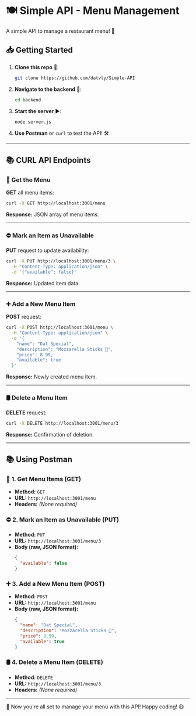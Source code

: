 # 🍽️ Simple API - Menu Management

A simple API to manage a restaurant menu! 🚀

## 📥 Getting Started

1. **Clone this repo** 📂:
   ```sh
   git clone https://github.com/datvly/Simple-API
   ```
2. **Navigate to the backend** 📁:
   ```sh
   cd backend
   ```
3. **Start the server** ▶️:
   ```sh
   node server.js
   ```

4. **Use Postman** or `curl` to test the API! 🛠️

---

## 📚 CURL API Endpoints

### 📝 Get the Menu
**GET** all menu items:
```sh
curl -X GET http://localhost:3001/menu
```
**Response:** JSON array of menu items.

---

### ⛔ Mark an Item as Unavailable
**PUT** request to update availability:
```sh
curl -X PUT http://localhost:3001/menu/3 \
  -H "Content-Type: application/json" \
  -d '{"available": false}'
```
**Response:** Updated item data.

---

### ➕ Add a New Menu Item
**POST** request:
```sh
curl -X POST http://localhost:3001/menu \
  -H "Content-Type: application/json" \
  -d '{
    "name": "Dat Special",
    "description": "Mozzarella Sticks 🧀",
    "price": 8.99,
    "available": true
  }'
```
**Response:** Newly created menu item.

---

### 🛢️ Delete a Menu Item
**DELETE** request:
```sh
curl -X DELETE http://localhost:3001/menu/3
```
**Response:** Confirmation of deletion.

---

## 📚 Using Postman

### 📂 **1. Get Menu Items (GET)**
- **Method:** `GET`
- **URL:** `http://localhost:3001/menu`
- **Headers:** _(None required)_

### ⛔ **2. Mark an Item as Unavailable (PUT)**
- **Method:** `PUT`
- **URL:** `http://localhost:3001/menu/3`
- **Body (raw, JSON format):**
  ```json
  {
    "available": false
  }
  ```

### ➕ **3. Add a New Menu Item (POST)**
- **Method:** `POST`
- **URL:** `http://localhost:3001/menu`
- **Body (raw, JSON format):**
  ```json
  {
    "name": "Dat Special",
    "description": "Mozzarella Sticks 🧀",
    "price": 8.99,
    "available": true
  }
  ```

### 🛢️ **4. Delete a Menu Item (DELETE)**
- **Method:** `DELETE`
- **URL:** `http://localhost:3001/menu/3`
- **Headers:** _(None required)_

---

🎉 Now you're all set to manage your menu with this API! Happy coding! 😃
